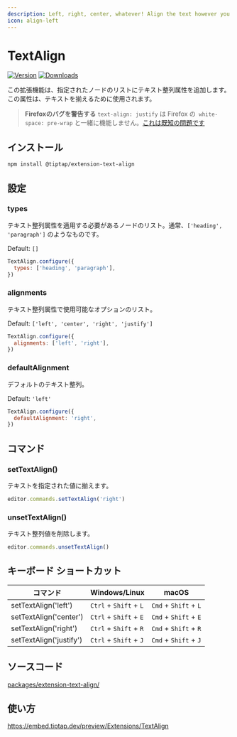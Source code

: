 ```yaml
---
description: Left, right, center, whatever! Align the text however you like.
icon: align-left
---
```


# TextAlign

[![Version](https://img.shields.io/npm/v/@tiptap/extension-text-align.svg?label=version)](https://www.npmjs.com/package/@tiptap/extension-text-align)
[![Downloads](https://img.shields.io/npm/dm/@tiptap/extension-text-align.svg)](https://npmcharts.com/compare/@tiptap/extension-text-align?minimal=true)

<!-- This extension adds a text align attribute to a specified list of nodes. The attribute is used to align the text. -->

この拡張機能は、指定されたノードのリストにテキスト整列属性を追加します。この属性は、テキストを揃えるために使用されます。

<!-- :::warning Firefox bug
`text-align: justify` doesn't work together with `white-space: pre-wrap` in Firefox, [that’s a known issue](https://bugzilla.mozilla.org/show_bug.cgi?id=1253840).
::: -->

> **Firefoxのバグを警告する**
`text-align: justify` は Firefox の` white-space: pre-wrap` と一緒に機能しません。[これは既知の問題です](https://bugzilla.mozilla.org/show_bug.cgi?id=1253840)

## インストール

```bash
npm install @tiptap/extension-text-align
```

## 設定

### types

<!-- A list of nodes where the text align attribute should be applied to. Usually something like `['heading', 'paragraph']`. -->

テキスト整列属性を適用する必要があるノードのリスト。通常、`['heading', 'paragraph']` のようなものです。

Default: `[]`

```js
TextAlign.configure({
  types: ['heading', 'paragraph'],
})
```

### alignments

<!-- A list of available options for the text align attribute. -->

テキスト整列属性で使用可能なオプションのリスト。

Default: `['left', 'center', 'right', 'justify']`

```js
TextAlign.configure({
  alignments: ['left', 'right'],
})
```

### defaultAlignment

<!-- The default text align. -->

デフォルトのテキスト整列。

Default: `'left'`

```js
TextAlign.configure({
  defaultAlignment: 'right',
})
```


## コマンド

### setTextAlign()

<!-- Set the text align to the specified value. -->

テキストを指定された値に揃えます。

```js
editor.commands.setTextAlign('right')
```

### unsetTextAlign()

<!-- Remove the text align value. -->

テキスト整列値を削除します。

```js
editor.commands.unsetTextAlign()
```

## キーボード ショートカット

| コマンド                 | Windows/Linux                | macOS                       |
| ----------------------- | ---------------------------- | --------------------------- |
| setTextAlign('left')    | `Ctrl` + `Shift` + `L` | `Cmd` + `Shift` + `L` |
| setTextAlign('center')  | `Ctrl` + `Shift` + `E` | `Cmd` + `Shift` + `E` |
| setTextAlign('right')   | `Ctrl` + `Shift` + `R` | `Cmd` + `Shift` + `R` |
| setTextAlign('justify') | `Ctrl` + `Shift` + `J` | `Cmd` + `Shift` + `J` |

## ソースコード

[packages/extension-text-align/](https://github.com/ueberdosis/tiptap/blob/main/packages/extension-text-align/)

## 使い方

https://embed.tiptap.dev/preview/Extensions/TextAlign
